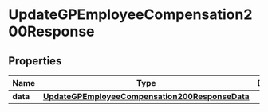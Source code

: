 

# UpdateGPEmployeeCompensation200Response


## Properties

| Name | Type | Description | Notes |
|------------ | ------------- | ------------- | -------------|
|**data** | [**UpdateGPEmployeeCompensation200ResponseData**](UpdateGPEmployeeCompensation200ResponseData.md) |  |  |



